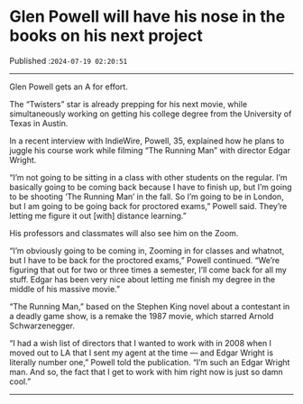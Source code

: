 # Glen Powell will have his nose in the books on his next project

Published :`2024-07-19 02:20:51`

---

Glen Powell gets an A for effort.

The “Twisters” star is already prepping for his next movie, while simultaneously working on getting his college degree from the University of Texas in Austin.

In a recent interview with IndieWire, Powell, 35, explained how he plans to juggle his course work while filming “The Running Man” with director Edgar Wright.

“I’m not going to be sitting in a class with other students on the regular. I’m basically going to be coming back because I have to finish up, but I’m going to be shooting ‘The Running Man’ in the fall. So I’m going to be in London, but I am going to be going back for proctored exams,” Powell said. They’re letting me figure it out [with] distance learning.”

His professors and classmates will also see him on the Zoom.

“I’m obviously going to be coming in, Zooming in for classes and whatnot, but I have to be back for the proctored exams,” Powell continued. “We’re figuring that out for two or three times a semester, I’ll come back for all my stuff. Edgar has been very nice about letting me finish my degree in the middle of his massive movie.”

“The Running Man,” based on the Stephen King novel about a contestant in a deadly game show, is a remake the 1987 movie, which starred Arnold Schwarzenegger.

“I had a wish list of directors that I wanted to work with in 2008 when I moved out to LA that I sent my agent at the time — and Edgar Wright is literally number one,” Powell told the publication. “I’m such an Edgar Wright man. And so, the fact that I get to work with him right now is just so damn cool.”

---

